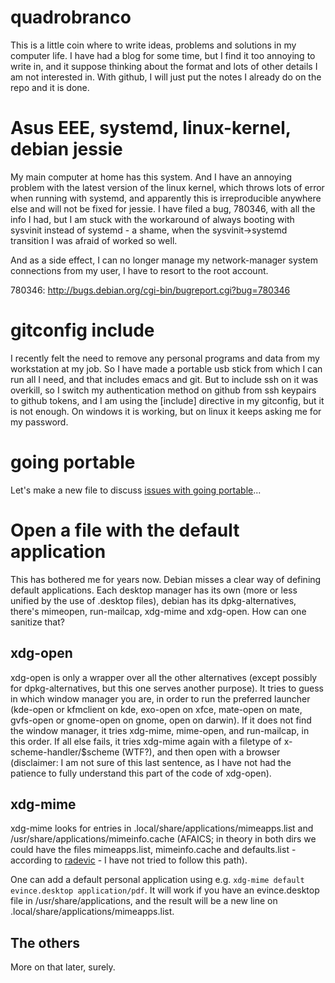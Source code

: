 # quadrobranco

This is a little coin where to write ideas, problems and solutions in
my computer life. I have had a blog for some time, but I find it too
annoying to write in, and it suppose thinking about the format and
lots of other details I am not interested in. With github, I will just
put the notes I already do on the repo and it is done.

# Asus EEE, systemd, linux-kernel, debian jessie

My main computer at home has this system. And I have an annoying
problem with the latest version of the linux kernel, which throws lots
of error when running with systemd, and apparently this is
irreproducible anywhere else and will not be fixed for jessie. I have
filed a bug, 780346, with all the info I had, but I am stuck with the
workaround of always booting with sysvinit instead of systemd - a
shame, when the sysvinit->systemd transition I was afraid of worked so
well.

And as a side effect, I can no longer manage my network-manager system
connections from my user, I have to resort to the root account.

780346: http://bugs.debian.org/cgi-bin/bugreport.cgi?bug=780346

# gitconfig include

I recently felt the need to remove any personal programs and data from
my workstation at my job. So I have made a portable usb stick from
which I can run all I need, and that includes emacs and git. But to
include ssh on it was overkill, so I switch my authentication method
on github from ssh keypairs to github tokens, and I am using the
[include] directive in my gitconfig, but it is not enough. On windows
it is working, but on linux it keeps asking me for my password.

# going portable

Let's make a new file to discuss
[issues with going portable](portable.md)...

# Open a file with the default application

This has bothered me for years now. Debian misses a clear way of
defining default applications. Each desktop manager has its own (more
or less unified by the use of .desktop files), debian has its
dpkg-alternatives, there's mimeopen, run-mailcap, xdg-mime and
xdg-open. How can one sanitize that?

## xdg-open

xdg-open is only a wrapper over all the other alternatives (except
possibly for dpkg-alternatives, but this one serves another
purpose). It tries to guess in which window manager you are, in order
to run the preferred launcher (kde-open or kfmclient on kde, exo-open
on xfce, mate-open on mate, gvfs-open or gnome-open on gnome, open on
darwin). If it does not find the window manager, it tries xdg-mime,
mime-open, and run-mailcap, in this order. If all else fails, it tries
xdg-mime again with a filetype of x-scheme-handler/$scheme (WTF?), and
then open with a browser (disclaimer: I am not sure of this last
sentence, as I have not had the patience to fully understand this part
of the code of xdg-open).

## xdg-mime

xdg-mime looks for entries in .local/share/applications/mimeapps.list
and /usr/share/applications/mimeinfo.cache (AFAICS; in theory in both
dirs we could have the files mimeapps.list, mimeinfo.cache and
defaults.list - according to
[radevic](http://blog.radevic.com/2012/02/how-to-set-default-apps-aka-how-to-use.html) -
I have not tried to follow this path).

One can add a default personal application using e.g. `xdg-mime default
evince.desktop application/pdf`. It will work if you have an
evince.desktop file in /usr/share/applications, and the result will be
a new line on .local/share/applications/mimeapps.list.

## The others

More on that later, surely.
